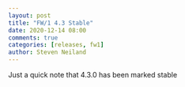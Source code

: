 ```yaml
---
layout: post
title: "FW/1 4.3 Stable"
date: 2020-12-14 08:00
comments: true
categories: [releases, fw1]
author: Steven Neiland
---
```


Just a quick note that 4.3.0 has been marked stable
					
